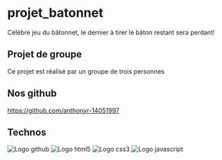 # projet_batonnet
Célèbre jeu du bâtonnet, le dernier à tirer le bâton restant sera perdant!

## Projet de groupe
Ce projet est réalisé par un groupe de trois personnes

## Nos github
https://github.com/anthonyr-14051997

## Technos
![Logo github](https://img.shields.io/badge/GitHub-100000?style=for-the-badge&logo=github&logoColor=white)
![Logo html5](https://img.shields.io/badge/HTML5-E34F26?style=for-the-badge&logo=html5&logoColor=white)
![Logo css3](https://img.shields.io/badge/CSS3-1572B6?style=for-the-badge&logo=css3&logoColor=white)
![Logo javascript](https://img.shields.io/badge/JavaScript-323330?style=for-the-badge&logo=javascript&logoColor=F7DF1E)
